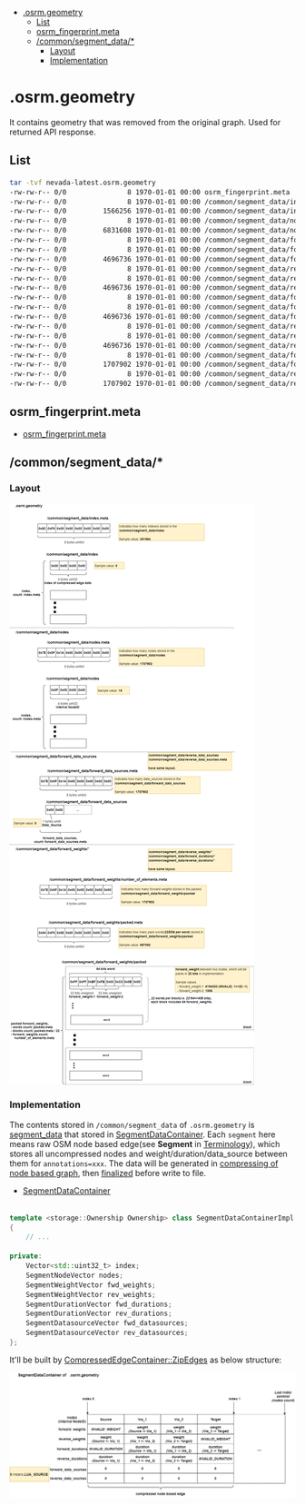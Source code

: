 <!-- TOC -->

- [.osrm.geometry](#osrmgeometry)
    - [List](#list)
    - [osrm_fingerprint.meta](#osrm_fingerprintmeta)
    - [/common/segment_data/*](#commonsegment_data)
        - [Layout](#layout)
        - [Implementation](#implementation)

<!-- /TOC -->

# .osrm.geometry
It contains geometry that was removed from the original graph. Used for returned API response.    

## List

```bash
tar -tvf nevada-latest.osrm.geometry
-rw-rw-r-- 0/0               8 1970-01-01 00:00 osrm_fingerprint.meta
-rw-rw-r-- 0/0               8 1970-01-01 00:00 /common/segment_data/index.meta
-rw-rw-r-- 0/0         1566256 1970-01-01 00:00 /common/segment_data/index
-rw-rw-r-- 0/0               8 1970-01-01 00:00 /common/segment_data/nodes.meta
-rw-rw-r-- 0/0         6831608 1970-01-01 00:00 /common/segment_data/nodes
-rw-rw-r-- 0/0               8 1970-01-01 00:00 /common/segment_data/forward_weights/number_of_elements.meta
-rw-rw-r-- 0/0               8 1970-01-01 00:00 /common/segment_data/forward_weights/packed.meta
-rw-rw-r-- 0/0         4696736 1970-01-01 00:00 /common/segment_data/forward_weights/packed
-rw-rw-r-- 0/0               8 1970-01-01 00:00 /common/segment_data/reverse_weights/number_of_elements.meta
-rw-rw-r-- 0/0               8 1970-01-01 00:00 /common/segment_data/reverse_weights/packed.meta
-rw-rw-r-- 0/0         4696736 1970-01-01 00:00 /common/segment_data/reverse_weights/packed
-rw-rw-r-- 0/0               8 1970-01-01 00:00 /common/segment_data/forward_durations/number_of_elements.meta
-rw-rw-r-- 0/0               8 1970-01-01 00:00 /common/segment_data/forward_durations/packed.meta
-rw-rw-r-- 0/0         4696736 1970-01-01 00:00 /common/segment_data/forward_durations/packed
-rw-rw-r-- 0/0               8 1970-01-01 00:00 /common/segment_data/reverse_durations/number_of_elements.meta
-rw-rw-r-- 0/0               8 1970-01-01 00:00 /common/segment_data/reverse_durations/packed.meta
-rw-rw-r-- 0/0         4696736 1970-01-01 00:00 /common/segment_data/reverse_durations/packed
-rw-rw-r-- 0/0               8 1970-01-01 00:00 /common/segment_data/forward_data_sources.meta
-rw-rw-r-- 0/0         1707902 1970-01-01 00:00 /common/segment_data/forward_data_sources
-rw-rw-r-- 0/0               8 1970-01-01 00:00 /common/segment_data/reverse_data_sources.meta
-rw-rw-r-- 0/0         1707902 1970-01-01 00:00 /common/segment_data/reverse_data_sources
```

## osrm_fingerprint.meta
- [osrm_fingerprint.meta](./fingerprint.md)

## /common/segment_data/*

### Layout
![](./graph/map.osrm.geometry.common.segment_data.png)

### Implementation
The contents stored in `/common/segment_data` of `.osrm.geometry` is [segment_data](https://github.com/Telenav/osrm-backend/blob/6900e30070a4ed3f1ca59004d57010a344cc7c9b/include/extractor/compressed_edge_container.hpp#L83) that stored in [SegmentDataContainer](https://github.com/Telenav/osrm-backend/blob/6900e30070a4ed3f1ca59004d57010a344cc7c9b/include/extractor/segment_data_container.hpp#L46). Each `segment` here means raw OSM node based edge(see **Segment** in [Terminology](https://github.com/Telenav/open-source-spec/blob/master/osrm/doc/understanding_osrm_graph_representation.md#terminology)), which stores all uncompressed nodes and weight/duration/data_source between them for `annotations=xxx`. The data will be generated in [compressing of node based graph](https://github.com/Telenav/osrm-backend/blob/6900e30070a4ed3f1ca59004d57010a344cc7c9b/src/extractor/node_based_graph_factory.cpp#L26-L30), then [finalized](https://github.com/Telenav/osrm-backend/blob/6900e30070a4ed3f1ca59004d57010a344cc7c9b/src/extractor/extractor.cpp#L342-L345) before write to file.        
 
- [SegmentDataContainer](https://github.com/Telenav/osrm-backend/blob/6900e30070a4ed3f1ca59004d57010a344cc7c9b/include/extractor/segment_data_container.hpp#L46)      
```c++

template <storage::Ownership Ownership> class SegmentDataContainerImpl
{
    // ... 
    
private:
    Vector<std::uint32_t> index;
    SegmentNodeVector nodes;
    SegmentWeightVector fwd_weights;
    SegmentWeightVector rev_weights;
    SegmentDurationVector fwd_durations;
    SegmentDurationVector rev_durations;
    SegmentDatasourceVector fwd_datasources;
    SegmentDatasourceVector rev_datasources;
};
```

It'll be built by [CompressedEdgeContainer::ZipEdges](https://github.com/Telenav/osrm-backend/blob/6900e30070a4ed3f1ca59004d57010a344cc7c9b/src/extractor/compressed_edge_container.cpp#L265) as below structure:        

![](./graph/map.osrm.geometry.segment_data_container.png)
